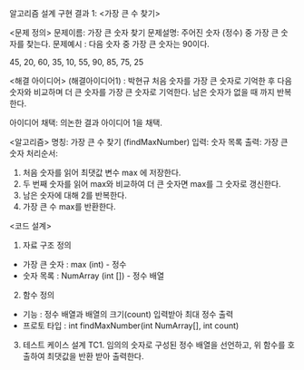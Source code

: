 알고리즘 설계 구현 결과 1: <가장 큰 수 찾기>

<문제 정의>
문제이름: 가장 큰 숫자 찾기
문제설명: 주어진 숫자 (정수) 중 가장 큰 숫자를 찾는다.
문제예시 : 다음 숫자 중 가장 큰 숫자는 90이다.

45, 20, 60, 35, 10, 55, 90, 85, 75, 25

<해결 아이디어>
(해결아이디어1) : 박현규
처음 숫자를 가장 큰 숫자로 기억한 후 다음 숫자와 비교하며 더 큰 숫자를 가장 큰 숫자로 기억한다. 남은 숫자가 없을 때 까지 반복한다.

아이디어 채택: 의논한 결과 아이디어 1을 채택.

<알고리즘>
명칭: 가장 큰 수 찾기 (findMaxNumber)
입력: 숫자 목록 
출력: 가장 큰 숫자
처리순서:
1. 처음 숫자를 읽어 최댓값 변수 max 에 저장한다.
2. 두 번째 숫자를 읽어 max와 비교하여 더 큰 숫자면 max를 그 숫자로 갱신한다.
3. 남은 숫자에 대해 2를 반복한다.
4. 가장 큰 수 max를 반환한다.

<코드 설계>
1. 자료 구조 정의
- 가장 큰 숫자 : max (int) - 정수
- 숫자 목록 : NumArray (int []) - 정수 배열

2. 함수 정의
- 기능 : 정수 배열과 배열의 크기(count) 입력받아 최대 정수 출력
- 프로토 타입 : int findMaxNumber(int NumArray[], int count)

3. 테스트 케이스 설계
TC1. 임의의 숫자로 구성된 정수 배열을 선언하고, 위 함수를 호출하여 최댓값을 반환 받아 출력한다.
